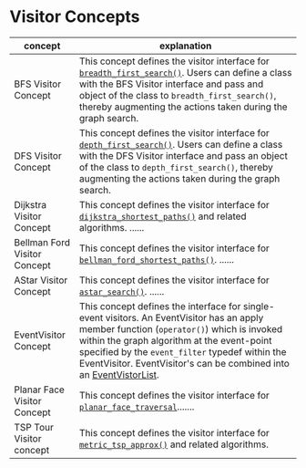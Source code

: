 # Visitor Concepts

| concept                      | explanation                                                  |
| ---------------------------- | ------------------------------------------------------------ |
| BFS Visitor Concept          | This concept defines the visitor interface for [`breadth_first_search()`](./breadth_first_search.html). Users can define a class with the BFS Visitor interface and pass and object of the class to `breadth_first_search()`, thereby augmenting the actions taken during the graph search. |
| DFS Visitor Concept          | This concept defines the visitor interface for [`depth_first_search()`](./depth_first_search.html). Users can define a class with the DFS Visitor interface and pass an object of the class to `depth_first_search()`, thereby augmenting the actions taken during the graph search. |
| Dijkstra Visitor Concept     | This concept defines the visitor interface for [`dijkstra_shortest_paths()`](./dijkstra_shortest_paths.html) and related algorithms. ...... |
| Bellman Ford Visitor Concept | This concept defines the visitor interface for [`bellman_ford_shortest_paths()`](./bellman_ford_shortest.html). ...... |
| AStar Visitor Concept        | This concept defines the visitor interface for [`astar_search()`](./astar_search.html). ...... |
| EventVisitor Concept         | This concept defines the interface for single-event visitors. An EventVisitor has an apply member function (`operator()`) which is invoked within the graph algorithm at the event-point specified by the `event_filter` typedef within the EventVisitor. EventVisitor's can be combined into an [EventVistorList](./EventVisitorList.html). |
| Planar Face Visitor Concept  | This concept defines the visitor interface for [`planar_face_traversal`](./planar_face_traversal.html)....... |
| TSP Tour Visitor concept     | This concept defines the visitor interface for [`metric_tsp_approx()`](./metric_tsp_approx.html) and related algorithms. |

